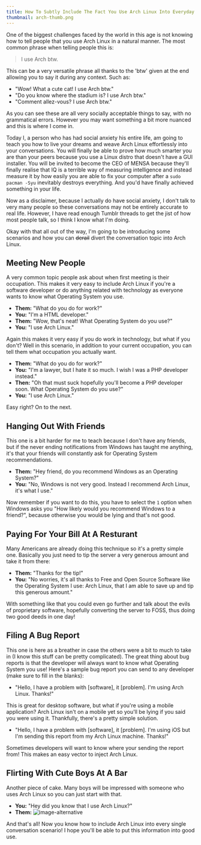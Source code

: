 ```yaml
---
title: How To Subtly Include The Fact You Use Arch Linux Into Everyday Conversation
thumbnail: arch-thumb.png
---
```


One of the biggest challenges faced by the world in this age is not knowing
how to tell people that you use Arch Linux in a natural manner. The most
common phrase when telling people this is:

> I use Arch btw.

This can be a very versatile phrase all thanks to the 'btw' given at the end
allowing you to say it during any context. Such as:

* "Wow! What a cute cat! I use Arch btw."
* "Do you know where the stadium is? I use Arch btw."
* "Comment allez-vous? I use Arch btw."

As you can see these are all very socially acceptable things to say, with no
grammatical errors. However you may want something a bit more nuanced and this
is where I come in.

Today I, a person who has had social anxiety his entire life, am going to teach
you how to live your dreams and weave Arch Linux effortlessly into your
conversations. You will finally be able to prove how much smarter you are than
your peers because you use a Linux distro that doesn't have a GUI installer.
You will be invited to become the CEO of MENSA because they'll finally realise
that IQ is a terrible way of measuring intelligence and instead measure it by
how easily you are able to fix your computer after a `sudo pacman -Syu`
inevitably destroys everything. And you'd have finally achieved something in
your life.

Now as a disclaimer, because I actually do have social anxiety, I don't talk to
very many people so these conversations may not be entirely accurate to real
life. However, I have read enough Tumblr threads to get the jist of how most
people talk, so I think I know what I'm doing.

Okay with that all out of the way, I'm going to be introducing some scenarios
and how you can ~~derail~~ divert the conversation topic into Arch Linux.

## Meeting New People

A very common topic people ask about when first meeting is their occupation.
This makes it very easy to include Arch Linux if you're a software developer
or do anything related with technology as everyone wants to know what
Operating System you use.

* **Them:** "What do you do for work?"
* **You:** "I'm a HTML developer."
* **Them:** "Wow, that's neat! What Operating System do you use?"
* **You:** "I use Arch Linux."

Again this makes it very easy if you do work in technology, but what if you
don't? Well in this scenario, in addition to your current occupation, you can
tell them what occupation you actually want.

* **Them:** "What do you do for work?"
* **You:** "I'm a lawyer, but I hate it so much. I wish I was a PHP developer instead."
* **Then:** "Oh that must suck hopefully you'll become a PHP developer soon.
What Operating System do you use?"
* **You:** "I use Arch Linux."

Easy right? On to the next.

## Hanging Out With Friends

This one is a bit harder for me to teach because I don't have any friends, but
if the never ending notifications from Windows has taught me anything, it's that
your friends will constantly ask for Operating System recommendations.

* **Them:** "Hey friend, do you recommend Windows as an Operating System?"
* **You:** "No, Windows is not very good. Instead I recommend Arch Linux, it's what I
use."

Now remember if you want to do this, you have to select the `1` option when
Windows asks you "How likely would you recommend Windows to a friend?",
because otherwise you would be lying and that's not good.

## Paying For Your Bill At A Resturant

Many Americans are already doing this technique so it's a pretty simple one.
Basically you just need to tip the server a very generous amount and take it
from there:

* **Them:** "Thanks for the tip!"
* **You:** "No worries, it's all thanks to Free and Open Source Software like the
Operating System I use: Arch Linux, that I am able to save up and tip this
generous amount."

With something like that you could even go further and talk about the evils of
proprietary software, hopefully converting the server to FOSS, thus doing two
good deeds in one day!

## Filing A Bug Report

This one is here as a breather in case the others were a bit to much to take
in (I know this stuff can be pretty complicated). The great thing about bug
reports is that the developer will always want to know what Operating System
you use! Here's a sample bug report you can send to any developer (make sure
to fill in the blanks):

* "Hello, I have a problem with [software], it [problem]. I'm using Arch
Linux. Thanks!"

This is great for desktop software, but what if you're using a mobile
application? Arch Linux isn't on a mobile yet so you'll be lying if you said
you were using it. Thankfully, there's a pretty simple solution.

* "Hello, I have a problem with [software], it [problem]. I'm using iOS but
I'm sending this report from my Arch Linux machine. Thanks!"

Sometimes developers will want to know where your sending the report from!
This makes an easy vector to inject Arch Linux.

## Flirting With Cute Boys At A Bar

Another piece of cake. Many boys will be impressed with someone who uses Arch
Linux so you can just start with that.

* **You:** "Hey did you know that I use Arch Linux?"
* **Them:** ![image-alternative](https://cdn.halcyonnouveau.xyz/blog/img/smash.png)

And that's all! Now you know how to include Arch Linux into every single
conversation scenario! I hope you'll be able to put this information into good
use.

